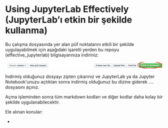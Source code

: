 # Using JupyterLab Effectively (JupyterLab’ı etkin bir şekilde kullanma)

Bu çalışma dosyasında yer alan püf noktalarını etkili bir şekilde uygulayabilmek için aşağıdaki işaretli yerden bu repoyu (effective_jupyterlab) bilgisayarınıza indiriniz:

![Download](download.png)


İndirmiş olduğunuz dosyayı zipten çıkarınız ve JupyterLab ya da Jupyter Notebook'unuzu açtıktan sonra indirmiş olduğunuz bu dizine giderek .... dosyasını açınız. 

Açma işleminden sonra tüm markdown kodları ve diğer kodlar daha kolay bir şekilde uygulanabilecektir.



Ele alınan konular:

* 


